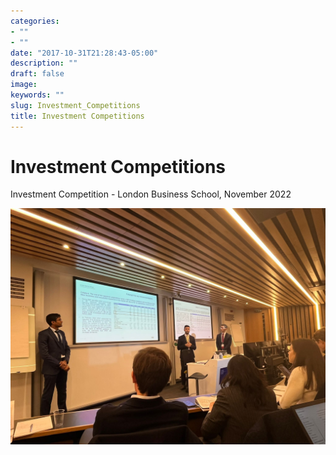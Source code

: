 ```yaml
---
categories:
- ""
- ""
date: "2017-10-31T21:28:43-05:00"
description: ""
draft: false
image: 
keywords: ""
slug: Investment_Competitions
title: Investment Competitions
---
```


# Investment Competitions

Investment Competition - London Business School, November 2022

![](images/lbs_competition-01.jpeg)

